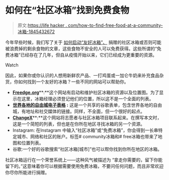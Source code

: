 # 如何在“社区冰箱”找到免费食物

> 原文:[https://life hacker . com/how-to-find-free-food-at-a-community-冰箱-1845432672](https://lifehacker.com/how-to-find-free-food-at-a-community-fridge-1845432672)

今年早些时候，我们写了关于 [如何启动“友好冰箱”、](https://lifehacker.com/start-a-friendly-fridge-to-feed-your-neighbors-1844489776) 捐赠的社区冰箱或否则可能被浪费掉的剩余食物的文章，这些食物不安全的人可以免费获得。这些所谓的“免费冰箱”已经存在了几年，但自从疫情开始以来，它们已经成为更重要的资源。

Watch

因此，如果你或你认识的人想用新鲜农产品、一打鸡蛋或一加仑牛奶来补充食品杂货，你如何找到一个友好的冰箱？一些不同的网站可以帮助你。

*   [**Freedge.org**](https://freedge.org/locations)**:**这个网站有启动和维护社区冰箱的资源以及位置图。为了显示在这里，冰箱经理必须登记他们的位置，所以这不是一个全面的列表。
*   [**世界各地的自由城电子表格**](https://docs.google.com/spreadsheets/d/1fkrpB053dPNluGceBoXEBREdCTm8nWXGDM3M6jNOP5o/edit?usp=sharing) **:** 这是一个共享的谷歌表单，包含世界各地的自由城，有地址和社交媒体的链接。同样，不全面，但一个很好的起点。
*   [**ChangeX**](https://www.changex.org/us/communityfridge/locations)**:**这个网站将志愿者与社区冰箱项目联系起来。在撰写本文时，这是一个简短的列表，但也是在你所在地区寻找冰箱的另一个资源。
*   Instagram: 在Instagram 中输入“社区冰箱”或“免费冰箱”，你会得到一长串特定城市、网络和社区的账户。标签# community冰箱和# free冰箱也带来了地图和位置列表。
*   谷歌:一个好的谷歌搜索“社区冰箱[城市]”也可以帮你找到你所在地区的冰箱。

社区冰箱运行在一个荣誉系统上——这种风气被描述为 “拿走你需要的，留下你能留下的。”这意味着你可以根据需要使用免费冰箱，不要问任何问题，而且非常欢迎你尽你所能进行捐赠。